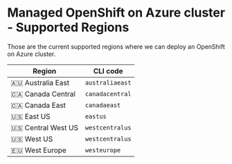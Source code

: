 # Managed OpenShift on Azure cluster - Supported Regions

Those are the current supported regions where we can deploy an OpenShift on Azure cluster.

|Region|CLI code|
|-|-|
|🇦🇺 Australia East|`australiaeast`|
|🇨🇦 Canada Central|`canadacentral`|
|🇨🇦 Canada East|`canadaeast`|
|🇺🇸 East US|`eastus`|
|🇺🇸 Central West US|`westcentralus`|
|🇺🇸 West US|`westcentralus`|
|🇪🇺 West Europe|`westeurope`|